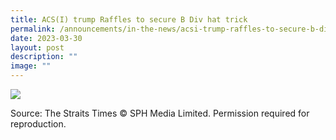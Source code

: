 ```yaml
---
title: ACS(I) trump Raffles to secure B Div hat trick
permalink: /announcements/in-the-news/acsi-trump-raffles-to-secure-b-div-hat-trick/
date: 2023-03-30
layout: post
description: ""
image: ""
---
```

<a href="/files/Announcements%20&amp;%20News/st,%2030%20mar%202023,%20pb14_page-0001.pdf">![](/images/In%20the%20News/st,%2030%20mar%202023.png)</a>

 Source: The Straits Times © SPH Media Limited. Permission required for reproduction.